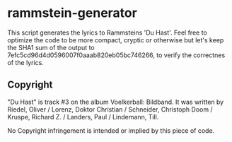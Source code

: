 rammstein-generator
===================

This script generates the lyrics to Rammsteins 'Du Hast'. Feel free to optimize the code to be more compact, cryptic or otherwise but let's keep the SHA1 sum of the output to 7efc5cd96d4d0596007f0aaab820eb05bc746266, to verify the correctnes of the lyrics.

Copyright
---------
"Du Hast" is track #3 on the album Voelkerball: Bildband.
It was written by Riedel, Oliver / Lorenz, Doktor Christian / Schneider, Christoph Doom / Kruspe, Richard Z. / Landers, Paul / Lindemann, Till.

No Copyright infringement is intended or implied by this piece of code.